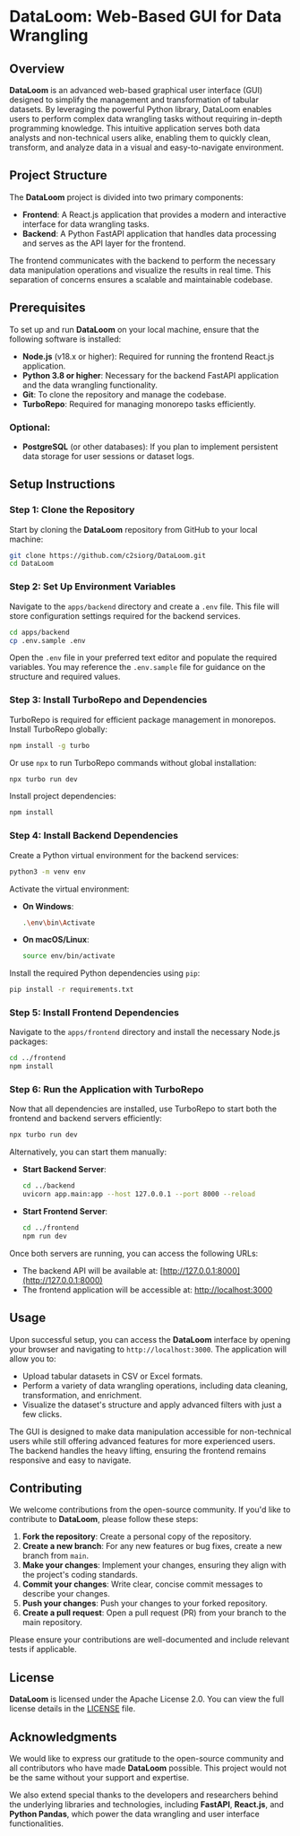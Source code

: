 # DataLoom: Web-Based GUI for Data Wrangling

## Overview

**DataLoom** is an advanced web-based graphical user interface (GUI) designed to simplify the management and transformation of tabular datasets. By leveraging the powerful Python library, DataLoom enables users to perform complex data wrangling tasks without requiring in-depth programming knowledge. This intuitive application serves both data analysts and non-technical users alike, enabling them to quickly clean, transform, and analyze data in a visual and easy-to-navigate environment.

## Project Structure

The **DataLoom** project is divided into two primary components:

- **Frontend**: A React.js application that provides a modern and interactive interface for data wrangling tasks.
- **Backend**: A Python FastAPI application that handles data processing and serves as the API layer for the frontend.

The frontend communicates with the backend to perform the necessary data manipulation operations and visualize the results in real time. This separation of concerns ensures a scalable and maintainable codebase.

## Prerequisites

To set up and run **DataLoom** on your local machine, ensure that the following software is installed:

- **Node.js** (v18.x or higher): Required for running the frontend React.js application.
- **Python 3.8 or higher**: Necessary for the backend FastAPI application and the data wrangling functionality.
- **Git**: To clone the repository and manage the codebase.
- **TurboRepo**: Required for managing monorepo tasks efficiently.

### Optional:

- **PostgreSQL** (or other databases): If you plan to implement persistent data storage for user sessions or dataset logs.

## Setup Instructions

### Step 1: Clone the Repository

Start by cloning the **DataLoom** repository from GitHub to your local machine:

```bash
git clone https://github.com/c2siorg/DataLoom.git
cd DataLoom
```

### Step 2: Set Up Environment Variables

Navigate to the `apps/backend` directory and create a `.env` file. This file will store configuration settings required for the backend services.

```bash
cd apps/backend
cp .env.sample .env
```

Open the `.env` file in your preferred text editor and populate the required variables. You may reference the `.env.sample` file for guidance on the structure and required values.

### Step 3: Install TurboRepo and Dependencies

TurboRepo is required for efficient package management in monorepos. Install TurboRepo globally:

```bash
npm install -g turbo
```

Or use `npx` to run TurboRepo commands without global installation:

```bash
npx turbo run dev
```

Install project dependencies:

```bash
npm install
```

### Step 4: Install Backend Dependencies

Create a Python virtual environment for the backend services:

```bash
python3 -m venv env
```

Activate the virtual environment:

- **On Windows**:

  ```bash
  .\env\bin\Activate
  ```

- **On macOS/Linux**:

  ```bash
  source env/bin/activate
  ```

Install the required Python dependencies using `pip`:

```bash
pip install -r requirements.txt
```

### Step 5: Install Frontend Dependencies

Navigate to the `apps/frontend` directory and install the necessary Node.js packages:

```bash
cd ../frontend
npm install
```

### Step 6: Run the Application with TurboRepo

Now that all dependencies are installed, use TurboRepo to start both the frontend and backend servers efficiently:

```bash
npx turbo run dev
```

Alternatively, you can start them manually:

- **Start Backend Server**:

  ```bash
  cd ../backend
  uvicorn app.main:app --host 127.0.0.1 --port 8000 --reload
  ```

- **Start Frontend Server**:

  ```bash
  cd ../frontend
  npm run dev
  ```

Once both servers are running, you can access the following URLs:

- The backend API will be available at: [http://127.0.0.1:8000](http://127.0.0.1:8000)
- The frontend application will be accessible at: [http://localhost:3000](http://localhost:3000)

## Usage

Upon successful setup, you can access the **DataLoom** interface by opening your browser and navigating to `http://localhost:3000`. The application will allow you to:

- Upload tabular datasets in CSV or Excel formats.
- Perform a variety of data wrangling operations, including data cleaning, transformation, and enrichment.
- Visualize the dataset's structure and apply advanced filters with just a few clicks.

The GUI is designed to make data manipulation accessible for non-technical users while still offering advanced features for more experienced users. The backend handles the heavy lifting, ensuring the frontend remains responsive and easy to navigate.

## Contributing

We welcome contributions from the open-source community. If you'd like to contribute to **DataLoom**, please follow these steps:

1. **Fork the repository**: Create a personal copy of the repository.
2. **Create a new branch**: For any new features or bug fixes, create a new branch from `main`.
3. **Make your changes**: Implement your changes, ensuring they align with the project's coding standards.
4. **Commit your changes**: Write clear, concise commit messages to describe your changes.
5. **Push your changes**: Push your changes to your forked repository.
6. **Create a pull request**: Open a pull request (PR) from your branch to the main repository.

Please ensure your contributions are well-documented and include relevant tests if applicable.

## License

**DataLoom** is licensed under the Apache License 2.0. You can view the full license details in the [LICENSE](LICENSE) file.

## Acknowledgments

We would like to express our gratitude to the open-source community and all contributors who have made **DataLoom** possible. This project would not be the same without your support and expertise.

We also extend special thanks to the developers and researchers behind the underlying libraries and technologies, including **FastAPI**, **React.js**, and **Python Pandas**, which power the data wrangling and user interface functionalities.

